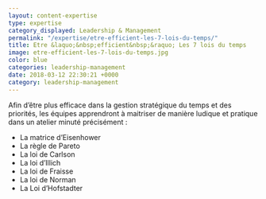 ```yaml
---
layout: content-expertise
type: expertise
category_displayed: Leadership & Management
permalink: "/expertise/etre-efficient-les-7-lois-du-temps/"
title: Etre &laquo;&nbsp;efficient&nbsp;&raquo; Les 7 lois du temps
image: etre-efficient-les-7-lois-du-temps.jpg
color: blue
categories: leadership-management
date: 2018-03-12 22:30:21 +0000
category: leadership-management
---
```


Afin d’être plus efficace dans la gestion stratégique du temps et des priorités, les équipes apprendront à maitriser de manière ludique et pratique dans un atelier minuté précisément&nbsp;:

- La matrice d’Eisenhower
- La règle de Pareto
- La loi de Carlson
- La loi d’Illich
- La loi de Fraisse
- La loi de Norman
- La Loi d’Hofstadter